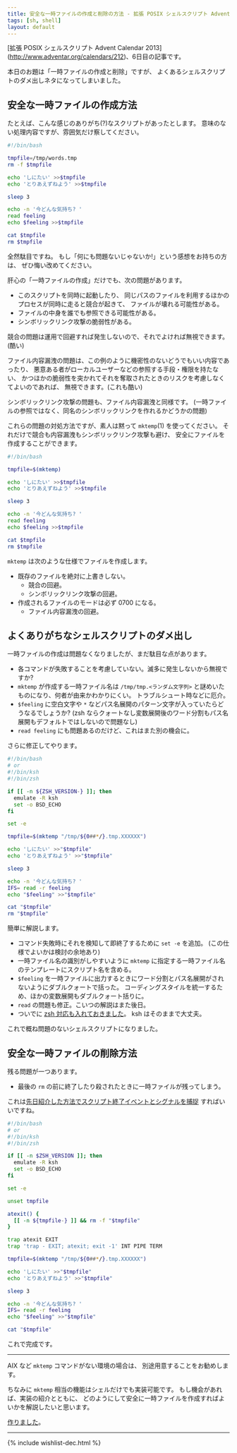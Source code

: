 ```yaml
---
title: 安全な一時ファイルの作成と削除の方法 - 拡張 POSIX シェルスクリプト Advent Calendar 2013
tags: [sh, shell]
layout: default
---
```


[拡張 POSIX シェルスクリプト Advent Calendar 2013]
(http://www.adventar.org/calendars/212)、6日目の記事です。

本日のお題は「一時ファイルの作成と削除」ですが、
よくあるシェルスクリプトのダメ出しネタになってしまいました。

安全な一時ファイルの作成方法
----------------------------------------------------------------------

たとえば、こんな感じのありがち(?)なスクリプトがあったとします。
意味のない処理内容ですが、雰囲気だけ察してください。

``` sh
#!/bin/bash

tmpfile=/tmp/words.tmp
rm -f $tmpfile

echo 'しにたい' >>$tmpfile
echo 'とりあえずねよう' >>$tmpfile

sleep 3

echo -n '今どんな気持ち? '
read feeling
echo $feeling >>$tmpfile

cat $tmpfile
rm $tmpfile
```

全然駄目ですね。 
もし「何にも問題ないじゃないか!」という感想をお持ちの方は、
ぜひ悔い改めてください。

肝心の「一時ファイルの作成」だけでも、次の問題があります。

  * このスクリプトを同時に起動したり、
    同じパスのファイルを利用するほかのプロセスが同時に走ると競合が起きて、
    ファイルが壊れる可能性がある。
  * ファイルの中身を誰でも参照できる可能性がある。
  * シンボリックリンク攻撃の脆弱性がある。

競合の問題は運用で回避すれば発生しないので、それでよければ無視できます。(酷い)

ファイル内容漏洩の問題は、この例のように機密性のないどうでもいい内容であったり、
悪意ある者がローカルユーザーなどの参照する手段・権限を持たない、
かつほかの脆弱性を突かれてそれを奪取されたときのリスクを考慮しなくてよいのであれば、
無視できます。(これも酷い)

シンボリックリンク攻撃の問題も、ファイル内容漏洩と同様です。
(一時ファイルの参照ではなく、同名のシンボリックリンクを作れるかどうかの問題)

これらの問題の対処方法ですが、素人は黙って `mktemp`(1) を使ってください。
それだけで競合も内容漏洩もシンボリックリンク攻撃も避け、
安全にファイルを作成することができます。

``` sh
#!/bin/bash

tmpfile=$(mktemp)

echo 'しにたい' >>$tmpfile
echo 'とりあえずねよう' >>$tmpfile

sleep 3

echo -n '今どんな気持ち? '
read feeling
echo $feeling >>$tmpfile

cat $tmpfile
rm $tmpfile
```

`mktemp` は次のような仕様でファイルを作成します。

  * 既存のファイルを絶対に上書きしない。
    * 競合の回避。
    * シンボリックリンク攻撃の回避。
  * 作成されるファイルのモードは必ず 0700 になる。
    * ファイル内容漏洩の回避。

よくありがちなシェルスクリプトのダメ出し
----------------------------------------------------------------------

一時ファイルの作成は問題なくなりましたが、まだ駄目な点があります。

  * 各コマンドが失敗することを考慮していない。滅多に発生しないから無視ですか?
  * `mktemp` が作成する一時ファイル名は `/tmp/tmp.<ランダム文字列>`
    と謎めいたものになり、何者が由来かわかりにくい。
    トラブルシュート時などに厄介。
  * `$feeling` に空白文字や `*` などパス名展開のパターン文字が入っていたらどうなるでしょうか?
     (zsh ならクォートなし変数展開後のワード分割もパス名展開もデフォルトではしないので問題なし)
  * `read feeling` にも問題あるのだけど、これはまた別の機会に。

さらに修正してやります。

``` sh
#!/bin/bash
# or
#!/bin/ksh
#!/bin/zsh

if [[ -n ${ZSH_VERSION-} ]]; then
  emulate -R ksh
  set -o BSD_ECHO
fi

set -e

tmpfile=$(mktemp "/tmp/${0##*/}.tmp.XXXXXX")

echo 'しにたい' >>"$tmpfile"
echo 'とりあえずねよう' >>"$tmpfile"

sleep 3

echo -n '今どんな気持ち? '
IFS= read -r feeling
echo "$feeling" >>"$tmpfile"

cat "$tmpfile"
rm "$tmpfile"
```

簡単に解説します。

  * コマンド失敗時にそれを検知して即終了するために `set -e` を追加。
    (この仕様でよいかは検討の余地あり)
  * 一時ファイル名の識別がしやすいように `mktemp`
    に指定する一時ファイル名のテンプレートにスクリプト名を含める。
  * `$feeling` を一時ファイルに出力するときにワード分割とパス名展開がされないようにダブルクォートで括った。
    コーディングスタイルを統一するため、ほかの変数展開もダブルクォート括りに。
  * `read` の問題も修正。こいつの解説はまた後日。
  * ついでに [zsh 対応も入れておきました](/2013/12/03/zsh-scripting.sh-advent-calendar.html)。
    ksh はそのままで大丈夫。

これで概ね問題のないシェルスクリプトになりました。

安全な一時ファイルの削除方法
----------------------------------------------------------------------

残る問題が一つあります。

  * 最後の `rm` の前に終了したり殺されたときに一時ファイルが残ってしまう。

これは[先日紹介した方法でスクリプト終了イベントとシグナルを捕捉](/2013/12/05/trap-exit.sh-advent-calendar.html)
すればいいですね。

``` sh
#!/bin/bash
# or
#!/bin/ksh
#!/bin/zsh

if [[ -n $ZSH_VERSION ]]; then
  emulate -R ksh
  set -o BSD_ECHO
fi

set -e

unset tmpfile

atexit() {
  [[ -n ${tmpfile-} ]] && rm -f "$tmpfile"
}

trap atexit EXIT
trap 'trap - EXIT; atexit; exit -1' INT PIPE TERM

tmpfile=$(mktemp "/tmp/${0##*/}.tmp.XXXXXX")

echo 'しにたい' >>"$tmpfile"
echo 'とりあえずねよう' >>"$tmpfile"

sleep 3

echo -n '今どんな気持ち? '
IFS= read -r feeling
echo "$feeling" >>"$tmpfile"

cat "$tmpfile"
```

これで完成です。

* * *

AIX など `mktemp` コマンドがない環境の場合は、
別途用意することをお勧めします。

ちなみに `mktemp` 相当の機能はシェルだけでも実装可能です。
もし機会があれば、実装の紹介とともに、
どのようにして安全に一時ファイルを作成すればよいかを解説したいと思います。

[作りました](/2013/12/07/mktemp.sh-advent-calendar.html)。

* * *

{% include wishlist-dec.html %}

